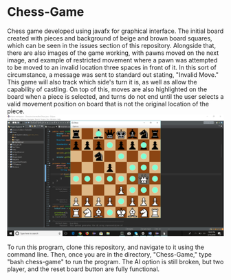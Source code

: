 # Chess-Game
Chess game developed using javafx for graphical interface. The initial board created with pieces
and background of beige and brown board squares, which can be seen in the issues section of this 
repository. Alongside that, there are also images of the game working, with pawns moved on the next
image, and example of restricted movement where a pawn was attempted to be moved to an invalid 
location three spaces in front of it. In this sort of circumstance, a message was sent to 
standard out stating, "Invalid Move." This game will also track which side's turn it is, as well
as allow the capability of castling. On top of this, moves are also highlighted on the board when a 
piece is selected, and turns do not end until the user selects a valid movement position on board
that is not the original location of the piece.
![Example of move tracking](images/demonstration.png)

To run this program, clone this repository, and navigate to it using the command line. Then, once you are in the directory, "Chess-Game," type "bash chess-game" to run the program. The AI option is still broken, but two player, and the reset board button are fully functional. 
